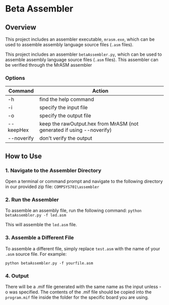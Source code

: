 # Beta Assembler

## Overview

This project includes an assembler executable, `mrasm.exe`, which can be used to assemble assembly language source files (`.asm` files).

This project includes an assembler `betaAssembler.py`, which can be used to assemble assembly language source files (`.asm` files). This assembler can be verified through the MrASM assembler

### Options
| Command | Action |
| - | - |
|-h|find the help command|
|-i|specify the input file|
|-o|specify the output file|
|--keepHex|keep the rawOutput.hex from MrASM (not generated if using --noverify)|
|--noverify|don't verify the output|


## How to Use

### 1. Navigate to the Assembler Directory

Open a terminal or command prompt and navigate to the following directory in our provided zip file:
`COMPSYS701\assembler` 

### 2. Run the Assembler

To assemble an assembly file, run the following command:
`python betaAssembler.py -f led.asm`

This will assemble the `led.asm` file.

### 3. Assemble a Different File

To assemble a different file, simply replace `test.asm` with the name of your `.asm` source file. For example:

`python betaAssembler.py -f yourfile.asm`

### 4. Output 
There will be a .mif file generated with the same name as the input unless -o was specified. The contents of the .mif file should be copied into the `program.mif` file inside the folder for the specific board you are using.
